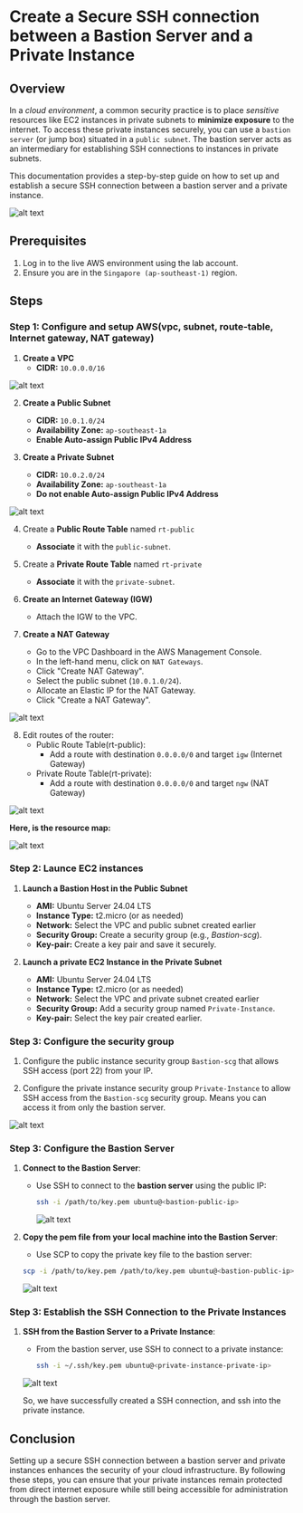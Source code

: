 # Create a Secure SSH connection between a Bastion Server and a Private Instance

## Overview

In a *cloud environment*, a common security practice is to place *sensitive* resources like EC2 instances in private subnets to **minimize exposure** to the internet. To access these private instances securely, you can use a `bastion server` (or jump box) situated in a `public subnet`. The bastion server acts as an intermediary for establishing SSH connections to instances in private subnets.

This documentation provides a step-by-step guide on how to set up and establish a secure SSH connection between a bastion server and a private instance.

![alt text](https://github.com/Konami33/poridhi.io.intern/raw/main/AWS%20networking%20lab/lab%2004/images/archi.png)

## Prerequisites

1. Log in to the live AWS environment using the lab account.
2. Ensure you are in the `Singapore (ap-southeast-1)` region.

## Steps

### Step 1: Configure and setup AWS(vpc, subnet, route-table, Internet gateway, NAT gateway)

1. **Create a VPC**
   - **CIDR:** `10.0.0.0/16`

![alt text](https://github.com/Konami33/poridhi.io.intern/raw/main/AWS%20networking%20lab/lab%2004/images/image.png)

2. **Create a Public Subnet**
   - **CIDR:** `10.0.1.0/24`
   - **Availability Zone:** `ap-southeast-1a`
   - **Enable Auto-assign Public IPv4 Address**

3. **Create a Private Subnet**
   - **CIDR:** `10.0.2.0/24`
   - **Availability Zone:** `ap-southeast-1a`
   - **Do not enable Auto-assign Public IPv4 Address**

![alt text](https://github.com/Konami33/poridhi.io.intern/raw/main/AWS%20networking%20lab/lab%2004/images/image-1.png)

4. Create a **Public Route Table** named `rt-public`
    - **Associate** it with the `public-subnet`.

5. Create a **Private Route Table** named `rt-private`
    - **Associate** it with the `private-subnet`.

6. **Create an Internet Gateway (IGW)**
   - Attach the IGW to the VPC.

7. **Create a NAT Gateway**
   - Go to the VPC Dashboard in the AWS Management Console.
   - In the left-hand menu, click on `NAT Gateways`.
   - Click "Create NAT Gateway".
   - Select the public subnet (`10.0.1.0/24`).
   - Allocate an Elastic IP for the NAT Gateway.
   - Click "Create a NAT Gateway".

![alt text](https://github.com/Konami33/poridhi.io.intern/raw/main/AWS%20networking%20lab/lab%2004/images/image-3.png)


8. Edit routes of the router:
    - Public Route Table(rt-public):
        - Add a route with destination `0.0.0.0/0` and target `igw` (Internet Gateway)
    - Private Route Table(rt-private):
        - Add a route with destination `0.0.0.0/0` and target `ngw` (NAT Gateway)

![alt text](https://github.com/Konami33/poridhi.io.intern/raw/main/AWS%20networking%20lab/lab%2004/images/image-2.png)

**Here, is the resource map:**

![alt text](https://github.com/Konami33/poridhi.io.intern/raw/main/AWS%20networking%20lab/lab%2004/images/image-4.png)

### Step 2: Launce EC2 instances

1. **Launch a Bastion Host in the Public Subnet**
   - **AMI:** Ubuntu Server 24.04 LTS
   - **Instance Type:** t2.micro (or as needed)
   - **Network:** Select the VPC and public subnet created earlier
   - **Security Group:** Create a security group (e.g., *Bastion-scg*).
   - **Key-pair:** Create a key pair and save it securely.


2. **Launch a private EC2 Instance in the Private Subnet**
   - **AMI:** Ubuntu Server 24.04 LTS
   - **Instance Type:** t2.micro (or as needed)
   - **Network:** Select the VPC and private subnet created earlier
   - **Security Group:** Add a security group named `Private-Instance`.
   - **Key-pair:** Select the key pair created earlier.


### Step 3: Configure the security group

1. Configure the public instance security group `Bastion-scg` that allows SSH access (port 22) from your IP.

2. Configure the private instance security group `Private-Instance` to allow SSH access from the `Bastion-scg` security group. Means you can access it from only the bastion server.

![alt text](https://github.com/Konami33/poridhi.io.intern/raw/main/AWS%20networking%20lab/lab%2004/images/image-6.png)

### Step 3: Configure the Bastion Server

1. **Connect to the Bastion Server**:
   - Use SSH to connect to the **bastion server** using the public IP:

     ```bash
     ssh -i /path/to/key.pem ubuntu@<bastion-public-ip>
     ```
     ![alt text](https://github.com/Konami33/poridhi.io.intern/raw/main/AWS%20networking%20lab/lab%2004/images/image-7.png)

2. **Copy the pem file from your local machine into the Bastion Server**:

    - Use SCP to copy the private key file to the bastion server:

    ```bash
    scp -i /path/to/key.pem /path/to/key.pem ubuntu@<bastion-public-ip>
    ```
    ![alt text](https://github.com/Konami33/poridhi.io.intern/raw/main/AWS%20networking%20lab/lab%2004/images/image-8.png)
    

### Step 3: Establish the SSH Connection to the Private Instances

1. **SSH from the Bastion Server to a Private Instance**:
   - From the bastion server, use SSH to connect to a private instance:

     ```bash
     ssh -i ~/.ssh/key.pem ubuntu@<private-instance-private-ip>
     ```

    ![alt text](https://github.com/Konami33/poridhi.io.intern/raw/main/AWS%20networking%20lab/lab%2004/images/ssh.png)
    
    So, we have successfully created a SSH connection, and ssh into the private instance.

## Conclusion

Setting up a secure SSH connection between a bastion server and private instances enhances the security of your cloud infrastructure. By following these steps, you can ensure that your private instances remain protected from direct internet exposure while still being accessible for administration through the bastion server.